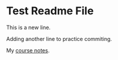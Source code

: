 # Test Readme File
This is a new line.

Adding another line to practice commiting.

My [course notes](./Notes.txt).
